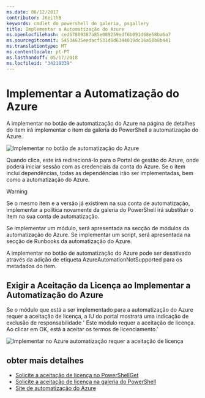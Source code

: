 ```yaml
---
ms.date: 06/12/2017
contributor: JKeithB
keywords: cmdlet do powershell do galeria, psgallery
title: Implementar a Automatização do Azure
ms.openlocfilehash: ced67809387a85e089259edf6b091d68e58ba6a7
ms.sourcegitcommit: 54534635eedacf531d8d6344019dc16a50b8b441
ms.translationtype: MT
ms.contentlocale: pt-PT
ms.lasthandoff: 05/17/2018
ms.locfileid: "34219339"
---
```

# <a name="deploy-to-azure-automation"></a>Implementar a Automatização do Azure

A implementar no botão de automatização do Azure na página de detalhes do item irá implementar o item da galeria do PowerShell a automatização do Azure.

![Implementar no botão de automatização do Azure](../../Images/DeployToAzureAutomationButton.png)

Quando clica, este irá redirecioná-lo para o Portal de gestão do Azure, onde poderá iniciar sessão com as credenciais da conta do Azure.
Se o item inclui dependências, todas as dependências irão ser implementadas, bem como a automatização do Azure.

> [!WARNING]
> Se o mesmo item e a versão já existirem na sua conta de automatização, implementar a política novamente da galeria do PowerShell irá substituir o item na sua conta de automatização.

Se implementar um módulo, será apresentada na secção de módulos da automatização do Azure.  Se implementar um script, será apresentada na secção de Runbooks da automatização do Azure.

A implementar no botão de automatização do Azure pode ser desativado através da adição de etiqueta AzureAutomationNotSupported para os metadados do item.

## <a name="require-license-acceptance-on-deploy-to-azure-automation"></a>Exigir a Aceitação da Licença ao Implementar a Automatização do Azure

Se o módulo que está a ser implementado para a automatização do Azure requer a aceitação de licença, a IU do portal mostrará uma indicação de exclusão de responsabilidade ' Este módulo requer a aceitação de licença. Ao clicar em OK, está a aceitar os termos de licenciamento.'

![Implementar no Azure automatização requer a aceitação de licença](../../Images/DeployToAzureAutomationRequireLicenseAcceptanceDisclaimer.png)

## <a name="more-details"></a>obter mais detalhes

- [Solicite a aceitação de licença no PowerShellGet](../../concepts/module-license-acceptance.md)
- [Solicite a aceitação de licença na galeria do PowerShell](items-that-require-license-acceptance.md)
- [Site de automatização do Azure](http://azure.microsoft.com/services/automation/)
